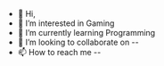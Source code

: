 - 👋 Hi,
- 👀 I’m interested in Gaming
- 🌱 I’m currently learning Programming
- 💞️ I’m looking to collaborate on --
- 📫 How to reach me --

